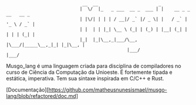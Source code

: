                                  __  __                       _
                                |  \/  |_   _ ___  __ _  ___ | |    __ _ _ __   __ _
                                | |\/| | | | / __|/ _` |/ _ \| |   / _` | '_ \ / _` |
                                | |  | | |_| \__ \ (_| | (_) | |__| (_| | | | | (_| |
                                |_|  |_|\__,_|___/\__, |\___/|_____\__,_|_| |_|\__, |
                                                  |___/                        |___/

Musgo_lang é uma linguagem criada para disciplina de compiladores no curso de Ciência da Computação da Unioeste. É fortemente tipada e estática, imperativa. Tem sua sintaxe inspirada em C/C++ e Rust.

[Documentação][https://github.com/matheusnunesismael/musgo-lang/blob/refactored/doc.md]
